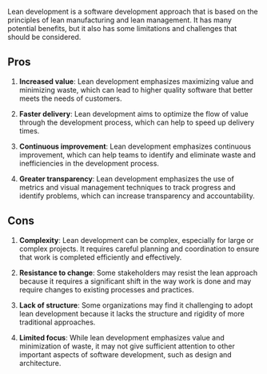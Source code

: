 Lean development is a software development approach that is based on the principles of lean manufacturing and lean management. It has many potential benefits, but it also has some limitations and challenges that should be considered.

## Pros

1. **Increased value**: Lean development emphasizes maximizing value and minimizing waste, which can lead to higher quality software that better meets the needs of customers.

2. **Faster delivery**: Lean development aims to optimize the flow of value through the development process, which can help to speed up delivery times.

3. **Continuous improvement**: Lean development emphasizes continuous improvement, which can help teams to identify and eliminate waste and inefficiencies in the development process.

4. **Greater transparency**: Lean development emphasizes the use of metrics and visual management techniques to track progress and identify problems, which can increase transparency and accountability.


## Cons

1. **Complexity**: Lean development can be complex, especially for large or complex projects. It requires careful planning and coordination to ensure that work is completed efficiently and effectively.

2.  **Resistance to change**: Some stakeholders may resist the lean approach because it requires a significant shift in the way work is done and may require changes to existing processes and practices.

3. **Lack of structure**: Some organizations may find it challenging to adopt lean development because it lacks the structure and rigidity of more traditional approaches.

4. **Limited focus**: While lean development emphasizes value and minimization of waste, it may not give sufficient attention to other important aspects of software development, such as design and architecture.